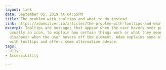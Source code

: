 ```yaml
---
layout: link
date: September 05, 2019 at 04:55PM
title: The problem with tooltips and what to do instead
link: https://adamsilver.io/articles/the-problem-with-tooltips-and-what-to-do-instead/
excerpt: Tooltips are messages that appear when the user hovers over part of an interface,
  usually an icon, to explain how certain things work or what they mean. They then
  disappear when the user hovers off the element. Adam explains some of the pitfalls
  with tooltips and offers some alternative advice.
tags:
- a11y
- Accessibility

---
```

